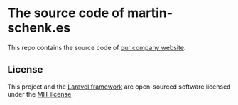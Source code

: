 # The source code of martin-schenk.es

This repo contains the source code of [our company website](https://www.martin-schenk.es).

## License
This project and the [Laravel framework](https://laravel.com/) are open-sourced software licensed under the [MIT license](https://opensource.org/licenses/MIT).
